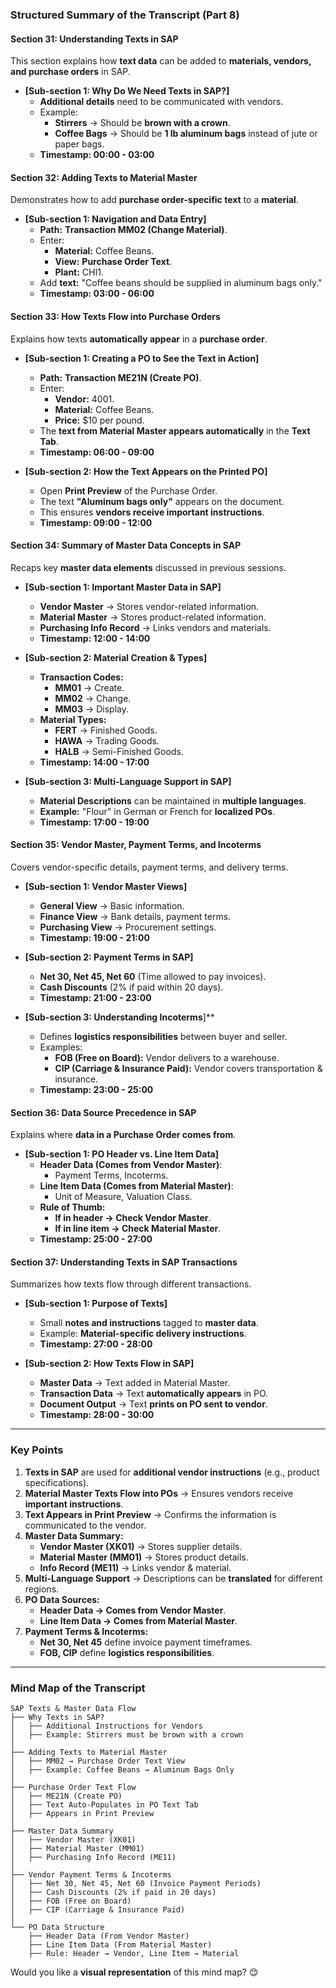 ### **Structured Summary of the Transcript (Part 8)**  

#### **Section 31: Understanding Texts in SAP**  
This section explains how **text data** can be added to **materials, vendors, and purchase orders** in SAP.

- **[Sub-section 1: Why Do We Need Texts in SAP?]**  
  - **Additional details** need to be communicated with vendors.  
  - Example:  
    - **Stirrers** → Should be **brown with a crown**.  
    - **Coffee Bags** → Should be **1 lb aluminum bags** instead of jute or paper bags.  
  - **Timestamp: 00:00 - 03:00**  

#### **Section 32: Adding Texts to Material Master**  
Demonstrates how to add **purchase order-specific text** to a **material**.

- **[Sub-section 1: Navigation and Data Entry]**  
  - **Path:** **Transaction MM02 (Change Material)**.  
  - Enter:  
    - **Material:** Coffee Beans.  
    - **View:** **Purchase Order Text**.  
    - **Plant:** CHI1.  
  - Add **text:** "Coffee beans should be supplied in aluminum bags only."  
  - **Timestamp: 03:00 - 06:00**  

#### **Section 33: How Texts Flow into Purchase Orders**  
Explains how texts **automatically appear** in a **purchase order**.

- **[Sub-section 1: Creating a PO to See the Text in Action]**  
  - **Path:** **Transaction ME21N (Create PO)**.  
  - Enter:  
    - **Vendor:** 4001.  
    - **Material:** Coffee Beans.  
    - **Price:** $10 per pound.  
  - The **text from Material Master appears automatically** in the **Text Tab**.  
  - **Timestamp: 06:00 - 09:00**  

- **[Sub-section 2: How the Text Appears on the Printed PO]**  
  - Open **Print Preview** of the Purchase Order.  
  - The text **"Aluminum bags only"** appears on the document.  
  - This ensures **vendors receive important instructions**.  
  - **Timestamp: 09:00 - 12:00**  

#### **Section 34: Summary of Master Data Concepts in SAP**  
Recaps key **master data elements** discussed in previous sessions.

- **[Sub-section 1: Important Master Data in SAP]**  
  - **Vendor Master** → Stores vendor-related information.  
  - **Material Master** → Stores product-related information.  
  - **Purchasing Info Record** → Links vendors and materials.  
  - **Timestamp: 12:00 - 14:00**  

- **[Sub-section 2: Material Creation & Types]**  
  - **Transaction Codes:**  
    - **MM01** → Create.  
    - **MM02** → Change.  
    - **MM03** → Display.  
  - **Material Types:**  
    - **FERT** → Finished Goods.  
    - **HAWA** → Trading Goods.  
    - **HALB** → Semi-Finished Goods.  
  - **Timestamp: 14:00 - 17:00**  

- **[Sub-section 3: Multi-Language Support in SAP]**  
  - **Material Descriptions** can be maintained in **multiple languages**.  
  - **Example:** "Flour" in German or French for **localized POs**.  
  - **Timestamp: 17:00 - 19:00**  

#### **Section 35: Vendor Master, Payment Terms, and Incoterms**  
Covers vendor-specific details, payment terms, and delivery terms.

- **[Sub-section 1: Vendor Master Views]**  
  - **General View** → Basic information.  
  - **Finance View** → Bank details, payment terms.  
  - **Purchasing View** → Procurement settings.  
  - **Timestamp: 19:00 - 21:00**  

- **[Sub-section 2: Payment Terms in SAP]**  
  - **Net 30, Net 45, Net 60** (Time allowed to pay invoices).  
  - **Cash Discounts** (2% if paid within 20 days).  
  - **Timestamp: 21:00 - 23:00**  

- **[Sub-section 3: Understanding Incoterms**]**  
  - Defines **logistics responsibilities** between buyer and seller.  
  - Examples:  
    - **FOB (Free on Board):** Vendor delivers to a warehouse.  
    - **CIP (Carriage & Insurance Paid):** Vendor covers transportation & insurance.  
  - **Timestamp: 23:00 - 25:00**  

#### **Section 36: Data Source Precedence in SAP**  
Explains where **data in a Purchase Order comes from**.

- **[Sub-section 1: PO Header vs. Line Item Data]**  
  - **Header Data (Comes from Vendor Master)**:  
    - Payment Terms, Incoterms.  
  - **Line Item Data (Comes from Material Master)**:  
    - Unit of Measure, Valuation Class.  
  - **Rule of Thumb:**  
    - **If in header → Check Vendor Master**.  
    - **If in line item → Check Material Master**.  
  - **Timestamp: 25:00 - 27:00**  

#### **Section 37: Understanding Texts in SAP Transactions**  
Summarizes how texts flow through different transactions.

- **[Sub-section 1: Purpose of Texts]**  
  - Small **notes and instructions** tagged to **master data**.  
  - Example: **Material-specific delivery instructions**.  
  - **Timestamp: 27:00 - 28:00**  

- **[Sub-section 2: How Texts Flow in SAP]**  
  - **Master Data** → Text added in Material Master.  
  - **Transaction Data** → Text **automatically appears** in PO.  
  - **Document Output** → Text **prints on PO sent to vendor**.  
  - **Timestamp: 28:00 - 30:00**  

---

### **Key Points**  
1. **Texts in SAP** are used for **additional vendor instructions** (e.g., product specifications).  
2. **Material Master Texts Flow into POs** → Ensures vendors receive **important instructions**.  
3. **Text Appears in Print Preview** → Confirms the information is communicated to the vendor.  
4. **Master Data Summary:**  
   - **Vendor Master (XK01)** → Stores supplier details.  
   - **Material Master (MM01)** → Stores product details.  
   - **Info Record (ME11)** → Links vendor & material.  
5. **Multi-Language Support** → Descriptions can be **translated** for different regions.  
6. **PO Data Sources:**  
   - **Header Data → Comes from Vendor Master**.  
   - **Line Item Data → Comes from Material Master**.  
7. **Payment Terms & Incoterms:**  
   - **Net 30, Net 45** define invoice payment timeframes.  
   - **FOB, CIP** define **logistics responsibilities**.  

---

### **Mind Map of the Transcript**  
```plaintext
SAP Texts & Master Data Flow
├── Why Texts in SAP?
│   ├── Additional Instructions for Vendors
│   ├── Example: Stirrers must be brown with a crown
│
├── Adding Texts to Material Master
│   ├── MM02 → Purchase Order Text View
│   ├── Example: Coffee Beans → Aluminum Bags Only
│
├── Purchase Order Text Flow
│   ├── ME21N (Create PO)
│   ├── Text Auto-Populates in PO Text Tab
│   ├── Appears in Print Preview
│
├── Master Data Summary
│   ├── Vendor Master (XK01)
│   ├── Material Master (MM01)
│   ├── Purchasing Info Record (ME11)
│
├── Vendor Payment Terms & Incoterms
│   ├── Net 30, Net 45, Net 60 (Invoice Payment Periods)
│   ├── Cash Discounts (2% if paid in 20 days)
│   ├── FOB (Free on Board)
│   ├── CIP (Carriage & Insurance Paid)
│
└── PO Data Structure
    ├── Header Data (From Vendor Master)
    ├── Line Item Data (From Material Master)
    ├── Rule: Header → Vendor, Line Item → Material
```

Would you like a **visual representation** of this mind map? 😊